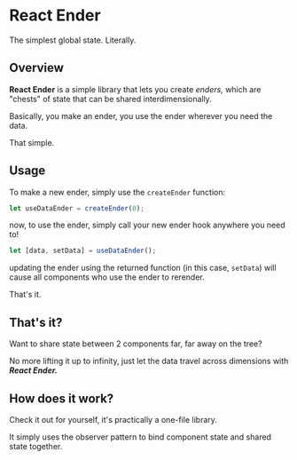 # React Ender
The simplest global state. Literally.

## Overview
**React Ender** is a simple library that lets you create _enders,_ which are "chests" of state that can be shared interdimensionally.

Basically, you make an ender, you use the ender wherever you need the data.

That simple.

## Usage
To make a new ender, simply use the `createEnder` function:
```js
let useDataEnder = createEnder(0);
```

now, to use the ender, simply call your new ender hook anywhere you need to!
```js
let [data, setData] = useDataEnder();
```

updating the ender using the returned function (in this case, `setData`) will cause all components who use the ender to rerender.

That's it.

## That's it?
Want to share state between 2 components far, far away on the tree?

No more lifting it up to infinity, just let the data travel across dimensions with **_React Ender._**

## How does it work?
Check it out for yourself, it's practically a one-file library.

It simply uses the observer pattern to bind component state and shared state together.